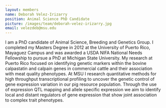 ```yaml
---
layout: members
name: Deborah Velez-Irizarry
position: Animal Science PhD Candidate
picture: /images/team/deborah-velez-irizarry.jpg
email: velezdeb@msu.edu
---
```


I am a PhD candidate of Animal Science, Breeding and Genetics Group. I completed my Masters Degree in 2012 at the University of Puerto Rico, Mayaguez Campus and was awarded a USDA NIFA National Needs Fellowship to pursue a PhD at Michigan State University. My research at Puerto Rico focused on identifying genetic markers within the bovine calpastatin and calpain genes in commercial cattle and their association with meat quality phenotypes. At MSU I research quantitative methods for high throughput transcriptional profiling to uncover the genetic control of gene expression variation in our pig resource population. Through the use of expression QTL mapping and allele specific expression we aim to identify local and distant regulators of gene expression that show joint association to complex trait phenotypes. 
